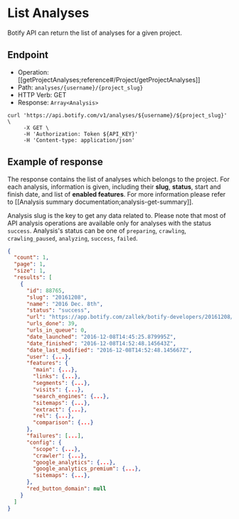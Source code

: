 # List Analyses

Botify API can return the list of analyses for a given project.

## Endpoint

- Operation: [[getProjectAnalyses;reference#/Project/getProjectAnalyses]]
- Path: `analyses/{username}/{project_slug}`
- HTTP Verb: GET
- Response: `Array<Analysis>`

```SH
curl 'https://api.botify.com/v1/analyses/${username}/${project_slug}' \
     -X GET \
     -H 'Authorization: Token ${API_KEY}'
     -H 'Content-type: application/json'
```

## Example of response
The response contains the list of analyses which belongs to the project. For each analysis, information is given, including their **slug**, **status**, start and finish date, and list of **enabled features**. For more information please refer to [[Analysis summary documentation;analysis-get-summary]].

Analysis slug is the key to get any data related to. Please note that most of API analysis operations are available only for analyses with the status `success`. Analysis's status can be one of `preparing`, `crawling`, `crawling_paused`, `analyzing`, `success`, `failed`.

```JSON
{
  "count": 1,
  "page": 1,
  "size": 1,
  "results": [
    {
      "id": 88765,
      "slug": "20161208",
      "name": "2016 Dec. 8th",
      "status": "success",
      "url": "https://app.botify.com/zallek/botify-developers/20161208/",
      "urls_done": 39,
      "urls_in_queue": 0,
      "date_launched": "2016-12-08T14:45:25.879995Z",
      "date_finished": "2016-12-08T14:52:48.145643Z",
      "date_last_modified": "2016-12-08T14:52:48.145667Z",
      "user": {...},
      "features": {
        "main": {...},
        "links": {...},
        "segments": {...},
        "visits": {...},
        "search_engines": {...},
        "sitemaps": {...},
        "extract": {...},
        "rel": {...},
        "comparison": {...}
      },
      "failures": [...],
      "config": {
        "scope": {...},
        "crawler": {...},
        "google_analytics": {...},
        "google_analytics_premium": {...},
        "sitemaps": {...},
      },
      "red_button_domain": null
    }
  ]
}
```

